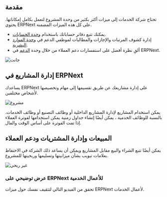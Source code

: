 ## مقدمة

تحتاج شركة الخدمات إلى ميزات أكثر بكثير من وحدة المشروع لتعمل بكامل إمكاناتها. يحتوي ERPNext على كل هذه الميزات المضمنة.

* يمكنك تتبع دفاتر حساباتك باستخدام [وحدة الحسابات](https://docs.erpnext.com/docs/v13/user/manual/en/accounts.html).
* إدارة كشوف المرتبات والإجازات والمطالبات لموظفي الدعم في [وحدة الموارد البشرية](https://docs.erpnext.com/docs/v13/user/manual/en/human-resources.html).
* ألقِ نظرة أفضل على استفسارات دعم العملاء من خلال وحدة [الدعم](https://docs.erpnext.com/docs/v13/user/manual/en/support.html) في ERPNext.

![جانت](https://docs.erpnext.com/files/services-hero.png)

## إدارة المشاريع في ERPNext

يساعدك ERPNext على إدارة مشاريعك عن طريق تقسيمها إلى مهام وتخصيصها لأشخاص مختلفين.

![مشروع](https://docs.erpnext.com/files/projects.png)

يمكن استخدام المشاريع لإدارة المشاريع الداخلية أو وظائف التصنيع أو وظائف الخدمات. بالنسبة للوظائف الخدمية ، يمكن أيضًا إنشاء جداول زمنية يمكن استخدامها لفوترة العملاء إذا تمت الفوترة على أساس الوقت والمال.

## المبيعات وإدارة المشتريات ودعم العملاء

يمكن أيضًا تتبع الشراء والبيع مقابل المشاريع ويمكن أن يساعد ذلك الشركة في الاحتفاظ بعلامات تبويب بشأن ميزانيتها وتسليمها وربحيتها للمشروع.

![غير ربحي](https://docs.erpnext.com/files/support.png)

### عرض توضيحي على ERPNext للأعمال الخدمية

تحقق من الفيديو التالي لتثقيف نفسك حول ميزات ERPNext لأعمال الخدمات.